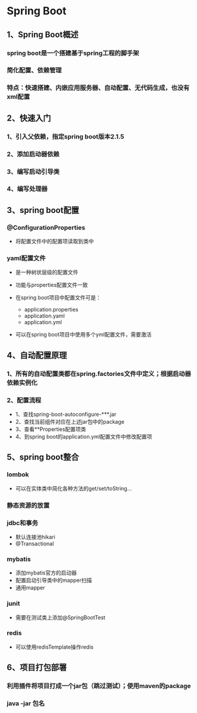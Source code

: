 # Spring Boot

## 1、Spring Boot概述

### spring boot是一个搭建基于spring工程的脚手架

### 简化配置、依赖管理

### 特点：快速搭建、内嵌应用服务器、自动配置、无代码生成，也没有xml配置

## 2、快速入门

### 1、引入父依赖，指定spring boot版本2.1.5

### 2、添加启动器依赖

### 3、编写启动引导类

### 4、编写处理器

## 3、spring boot配置

### @ConfigurationProperties

- 将配置文件中的配置项读取到类中

### yaml配置文件

- 是一种树状层级的配置文件
- 功能与properties配置文件一致
- 在spring boot项目中配置文件可是：

	- application.properties
	- application.yaml
	- application.yml

- 可以在spring boot项目中使用多个yml配置文件，需要激活

## 4、自动配置原理

### 1、所有的自动配置类都在spring.factories文件中定义；根据启动器依赖实例化

### 2、配置流程

- 1、查找spring-boot-autoconfigure-***.jar
- 2、查找当前组件对应在上述jar包中的package
- 3、查看**Properties配置项类
- 4、到spring boot的application.yml配置文件中修改配置项

## 5、spring boot整合

### lombok

- 可以在实体类中简化各种方法的get/set/toString...

### 静态资源的放置

### jdbc和事务

- 默认连接池hikari
- @Transactional

### mybatis

- 添加mybatis官方的启动器
- 配置启动引导类中的mapper扫描
- 通用mapper

### junit

- 需要在测试类上添加@SpringBootTest

### redis

- 可以使用redisTemplate操作redis

## 6、项目打包部署

### 利用插件将项目打成一个jar包（跳过测试）；使用maven的package

### java -jar 包名

